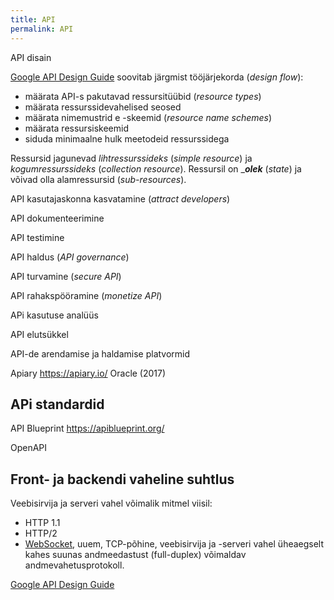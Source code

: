 ```yaml
---
title: API
permalink: API
---
```



API disain

[Google API Design Guide](https://cloud.google.com/apis/design/resources) soovitab järgmist tööjärjekorda (_design flow_):

- määrata API-s pakutavad ressursitüübid (_resource types_)
- määrata ressurssidevahelised seosed
- määrata nimemustrid e -skeemid (_resource name schemes_)
- määrata ressursiskeemid
- siduda minimaalne hulk meetodeid ressurssidega

Ressursid jagunevad *_lihtressurssideks_* (_simple resource_) ja *_kogumressurssideks_* (_collection resource_). Ressursil on _***olek*** (_state_) ja võivad olla alamressursid (_sub-resources_).

API kasutajaskonna kasvatamine
(_attract developers_)

API dokumenteerimine

API testimine

API haldus (_API governance_)

API turvamine (_secure API_)

API rahakspööramine (_monetize API_)

APi kasutuse analüüs

API elutsükkel

API-de arendamise ja haldamise platvormid

Apiary https://apiary.io/ Oracle (2017)


## APi standardid

API Blueprint https://apiblueprint.org/ 

OpenAPI


## Front- ja backendi vaheline suhtlus

Veebisirvija ja serveri vahel võimalik mitmel viisil:

- HTTP 1.1
- HTTP/2
- [WebSocket](https://en.wikipedia.org/wiki/WebSocket), uuem, TCP-põhine, veebisirvija ja -serveri vahel üheaegselt kahes suunas andmeedastust (full-duplex) võimaldav andmevahetusprotokoll.

[Google API Design Guide](https://cloud.google.com/apis/design/)



